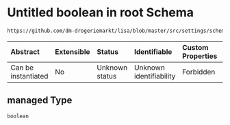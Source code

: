 # Untitled boolean in root Schema

```txt
https://github.com/dm-drogeriemarkt/lisa/blob/master/src/settings/schema.json#/properties/default_configs/properties/managed
```



| Abstract            | Extensible | Status         | Identifiable            | Custom Properties | Additional Properties | Access Restrictions | Defined In                                                                               |
| :------------------ | :--------- | :------------- | :---------------------- | :---------------- | :-------------------- | :------------------ | :--------------------------------------------------------------------------------------- |
| Can be instantiated | No         | Unknown status | Unknown identifiability | Forbidden         | Allowed               | none                | [settings.schema.json\*](../../src/settings/settings.schema.json "open original schema") |

## managed Type

`boolean`
